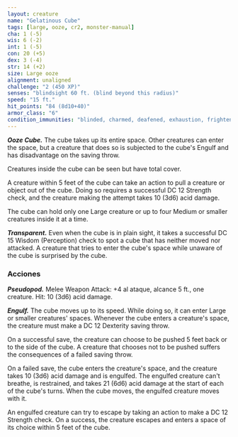 ```yaml
---
layout: creature
name: "Gelatinous Cube"
tags: [large, ooze, cr2, monster-manual]
cha: 1 (-5)
wis: 6 (-2)
int: 1 (-5)
con: 20 (+5)
dex: 3 (-4)
str: 14 (+2)
size: Large ooze
alignment: unaligned
challenge: "2 (450 XP)"
senses: "blindsight 60 ft. (blind beyond this radius)"
speed: "15 ft."
hit_points: "84 (8d10+40)"
armor_class: "6"
condition_immunities: "blinded, charmed, deafened, exhaustion, frightened, prone"
---
```


***Ooze Cube.*** The cube takes up its entire space. Other creatures can enter the space, but a creature that does so is subjected to the cube's Engulf and has disadvantage on the saving throw.

Creatures inside the cube can be seen but have total cover.

A creature within 5 feet of the cube can take an action to pull a creature or object out of the cube. Doing so requires a successful DC 12 Strength check, and the creature making the attempt takes 10 (3d6) acid damage.

The cube can hold only one Large creature or up to four Medium or smaller creatures inside it at a time.

***Transparent.*** Even when the cube is in plain sight, it takes a successful DC 15 Wisdom (Perception) check to spot a cube that has neither moved nor attacked. A creature that tries to enter the cube's space while unaware of the cube is surprised by the cube.

### Acciones

***Pseudopod.*** Melee Weapon Attack: +4 al ataque, alcance 5 ft., one creature. Hit: 10 (3d6) acid damage.

***Engulf.*** The cube moves up to its speed. While doing so, it can enter Large or smaller creatures' spaces. Whenever the cube enters a creature's space, the creature must make a DC 12 Dexterity saving throw.

On a successful save, the creature can choose to be pushed 5 feet back or to the side of the cube. A creature that chooses not to be pushed suffers the consequences of a failed saving throw.

On a failed save, the cube enters the creature's space, and the creature takes 10 (3d6) acid damage and is engulfed. The engulfed creature can't breathe, is restrained, and takes 21 (6d6) acid damage at the start of each of the cube's turns. When the cube moves, the engulfed creature moves with it.

An engulfed creature can try to escape by taking an action to make a DC 12 Strength check. On a success, the creature escapes and enters a space of its choice within 5 feet of the cube.